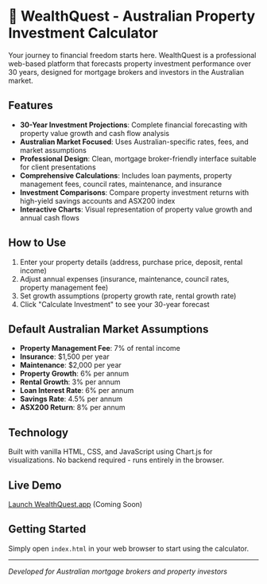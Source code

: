 # 🎯 WealthQuest - Australian Property Investment Calculator

Your journey to financial freedom starts here. WealthQuest is a professional web-based platform that forecasts property investment performance over 30 years, designed for mortgage brokers and investors in the Australian market.

## Features

- **30-Year Investment Projections**: Complete financial forecasting with property value growth and cash flow analysis
- **Australian Market Focused**: Uses Australian-specific rates, fees, and market assumptions
- **Professional Design**: Clean, mortgage broker-friendly interface suitable for client presentations
- **Comprehensive Calculations**: Includes loan payments, property management fees, council rates, maintenance, and insurance
- **Investment Comparisons**: Compare property investment returns with high-yield savings accounts and ASX200 index
- **Interactive Charts**: Visual representation of property value growth and annual cash flows

## How to Use

1. Enter your property details (address, purchase price, deposit, rental income)
2. Adjust annual expenses (insurance, maintenance, council rates, property management fee)
3. Set growth assumptions (property growth rate, rental growth rate)
4. Click "Calculate Investment" to see your 30-year forecast

## Default Australian Market Assumptions

- **Property Management Fee**: 7% of rental income
- **Insurance**: $1,500 per year
- **Maintenance**: $2,000 per year
- **Property Growth**: 6% per annum
- **Rental Growth**: 3% per annum
- **Loan Interest Rate**: 6% per annum
- **Savings Rate**: 4.5% per annum
- **ASX200 Return**: 8% per annum

## Technology

Built with vanilla HTML, CSS, and JavaScript using Chart.js for visualizations. No backend required - runs entirely in the browser.

## Live Demo

[Launch WealthQuest.app](https://wealthquest.app) (Coming Soon)

## Getting Started

Simply open `index.html` in your web browser to start using the calculator.

---

*Developed for Australian mortgage brokers and property investors*